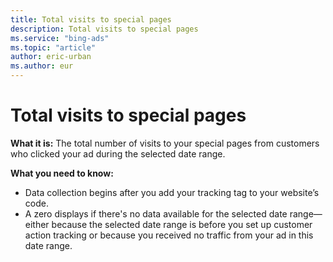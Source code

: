 ```yaml
---
title: Total visits to special pages
description: Total visits to special pages
ms.service: "bing-ads"
ms.topic: "article"
author: eric-urban
ms.author: eur
---
```


# Total visits to special pages

**What it is:**  The total number of visits to your special pages from customers who clicked your ad during the selected date range.

**What you need to know:**
- Data collection begins after you add your tracking tag to your website’s code.
- A zero displays if there's no data available for the selected date range—either because the selected date range is before you set up customer action tracking or because you received no traffic from your ad in this date range.


